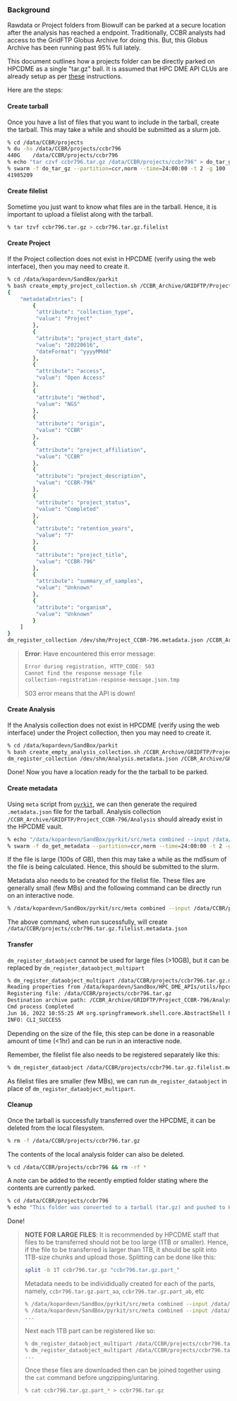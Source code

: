 ### Background

Rawdata or Project folders from Biowulf can be parked at a secure location after the analysis has reached a endpoint. Traditionally, CCBR analysts had access to the GridFTP Globus Archive for doing this. But, this Globus Archive has been running past 95% full lately.

This document outlines how a projects folder can be directly parked on HPCDME as a single "tar.gz" ball. It is assumed that HPC DME API CLUs are already setup as per [these](https://ccbr.github.io/HowTos/HPCDME/setup/) instructions.

Here are the steps:

#### Create tarball

Once you have a list of files that you want to include in the tarball, create the tarball. This may take a while and should be submitted as a slurm job.

```bash
% cd /data/CCBR/projects
% du -hs /data/CCBR/projects/ccbr796
440G	/data/CCBR/projects/ccbr796
% echo "tar czvf ccbr796.tar.gz /data/CCBR/projects/ccbr796" > do_tar_gz
% swarm -f do_tar_gz --partition=ccr,norm --time=24:00:00 -t 2 -g 100
41985209
```

#### Create filelist

Sometime you just want to know what files are in the tarball. Hence, it is important to upload a filelist along with the tarball.

```bash
% tar tzvf ccbr796.tar.gz > ccbr796.tar.gz.filelist
```

#### Create Project

If the Project collection does not exist in HPCDME (verify using the web interface), then you may need to create it.

```bash
% cd /data/kopardevn/SandBox/parkit
% bash create_empty_project_collection.sh /CCBR_Archive/GRIDFTP/Project_CCBR-796 CCBR-796 CCBR-796
{
    "metadataEntries": [
        {
         "attribute": "collection_type",
         "value": "Project"
        },
        {
         "attribute": "project_start_date",
         "value": "20220616",
         "dateFormat": "yyyyMMdd"
        },
        {
         "attribute": "access",
         "value": "Open Access"
        },
        {
         "attribute": "method",
         "value": "NGS"
        },
        {
         "attribute": "origin",
         "value": "CCBR"
        },
        {
         "attribute": "project_affiliation",
         "value": "CCBR"
        },
        {
         "attribute": "project_description",
         "value": "CCBR-796"
        },
        {
         "attribute": "project_status",
         "value": "Completed"
        },
        {
         "attribute": "retention_years",
         "value": "7"
        },
        {
         "attribute": "project_title",
         "value": "CCBR-796"
        },
        {
         "attribute": "summary_of_samples",
         "value": "Unknown"
        },
        {
         "attribute": "organism",
         "value": "Unknown"
        }
    ]
}
dm_register_collection /dev/shm/Project_CCBR-796.metadata.json /CCBR_Archive/GRIDFTP/Project_CCBR-796
```

> **Error**: Have encountered this error message:
> ```bash
> Error during registration, HTTP_CODE: 503
> Cannot find the response message file
> collection-registration-response-message.json.tmp
> ```
> 503 error means that the API is down!

#### Create Analysis

If the Analysis collection does not exist in HPCDME (verify using the web interface) under the Project collection, then you may need to create it.

```bash
% cd /data/kopardevn/SandBox/parkit
% bash create_empty_analysis_collection.sh /CCBR_Archive/GRIDFTP/Project_CCBR-796/Analysis
dm_register_collection /dev/shm/Analysis.metadata.json /CCBR_Archive/GRIDFTP/Project_CCBR-796/Analysis
```

Done! Now you have a location ready for the the tarball to be parked.

#### Create metadata

Using `meta` script from [`pyrkit`](https://github.com/CCBR/pyrkit), we can then generate the required `.metadata.json` file for the tarball. Analysis collection `/CCBR_Archive/GRIDFTP/Project_CCBR-796/Analysis` should already exist in the HPCDME vault.

```bash
% echo "/data/kopardevn/SandBox/pyrkit/src/meta combined --input /data/CCBR/projects/ccbr796.tar.gz --output /CCBR_Archive/GRIDFTP/Project_CCBR-796/Analysis" > do_get_metadata
% swarm -f do_get_metadata --partition=ccr,norm --time=24:00:00 -t 2 -g 100
```

If the file is large (100s of GB), then this may take a while as the md5sum of the file is being calculated. Hence, this should be submitted to the slurm. 

Metadata also needs to be created for the filelist file. These files are generally small (few MBs) and the following command can be directly run on an interactive node.

```bash
% /data/kopardevn/SandBox/pyrkit/src/meta combined --input /data/CCBR/projects/ccbr796.tar.gz.filelist --output /CCBR_Archive/GRIDFTP/Project_CCBR-796/Analysis
```

The above command, when run sucessfully, will create `/data/CCBR/projects/ccbr796.tar.gz.filelist.metadata.json`

#### Transfer

`dm_register_dataobject` cannot be used for large files (>10GB), but it can be replaced by `dm_register_dataobject_multipart`

```bash
% dm_register_dataobject_multipart /data/CCBR/projects/ccbr796.tar.gz.metadata.json /CCBR_Archive/GRIDFTP/Project_CCBR-796/Analysis/ccbr796.tar.gz /data/CCBR/projects/ccbr796.tar.gz
Reading properties from /data/kopardevn/SandBox/HPC_DME_APIs/utils/hpcdme.properties
Registering file: /data/CCBR/projects/ccbr796.tar.gz
Destination archive path: /CCBR_Archive/GRIDFTP/Project_CCBR-796/Analysis/ccbr796.tar.gz
Cmd process Completed
Jun 16, 2022 10:55:25 AM org.springframework.shell.core.AbstractShell handleExecutionResult
INFO: CLI_SUCCESS
```

Depending on the size of the file, this step can be done in a reasonable amount of time (<1hr) and can be run in an interactive node.

Remember, the filelist file also needs to be registered separately like this:

```bash
% dm_register_dataobject /data/CCBR/projects/ccbr796.tar.gz.filelist.metadata.json /CCBR_Archive/GRIDFTP/Project_CCBR-796/Analysis/ccbr796.tar.gz.filelist /data/CCBR/projects/ccbr796.tar.gz.filelist
```

As filelist files are smaller (few MBs), we can run `dm_register_dataobject` in place of `dm_register_dataobject_multipart`.

#### Cleanup

Once the tarball is successfully transferred over the HPCDME, it can be deleted from the local filesystem.

```bash
% rm -f /data/CCBR/projects/ccbr796.tar.gz
```

The contents of the local analysis folder can also be deleted.

```bash
% cd /data/CCBR/projects/ccbr796 && rm -rf *
```

A note can be added to the recently emptied folder stating where the contents are currently parked.

```bash
% cd /data/CCBR/projects/ccbr796
% echo "This folder was converted to a tarball (tar.gz) and pushed to HPCDME. Its new location is \`/CCBR_Archive/GRIDFTP/Project_CCBR-796/Analysis/ccbr796.tar.gz\` in HPCDME" > README.md
```

Done!

> **NOTE FOR LARGE FILES**: It is recommended by HPCDME staff that files to be transferred should not be too large (1TB or smaller). Hence, if the file to be transferred is larger than 1TB, it should be split into 1TB-size chunks and upload those.
> Splitting can be done like this:
> ```bash
> split -b 1T ccbr796.tar.gz "ccbr796.tar.gz.part_"
> ```
> Metadata needs to be individidually created for each of the parts, namely, `ccbr796.tar.gz.part_aa`, `ccbr796.tar.gz.part_ab`, etc 
> ```bash
> % /data/kopardevn/SandBox/pyrkit/src/meta combined --input /data/CCBR/projects/ccbr796.tar.gz.part_aa --output /CCBR_Archive/GRIDFTP/Project_CCBR-796/Analysis
> % /data/kopardevn/SandBox/pyrkit/src/meta combined --input /data/CCBR/projects/ccbr796.tar.gz.part_ab --output /CCBR_Archive/GRIDFTP/Project_CCBR-796/Analysis
> ...
> ```
> Next each 1TB part can be registered like so:
> ```bash
> % dm_register_dataobject_multipart /data/CCBR/projects/ccbr796.tar.gz.part_aa.metadata.json /CCBR_Archive/GRIDFTP/Project_CCBR-796/Analysis/ccbr796.tar.gz.part_aa /data/CCBR/projects/ccbr796.tar.gz.part_aa
> % dm_register_dataobject_multipart /data/CCBR/projects/ccbr796.tar.gz.part_ab.metadata.json /CCBR_Archive/GRIDFTP/Project_CCBR-796/Analysis/ccbr796.tar.gz.part_ab /data/CCBR/projects/ccbr796.tar.gz.part_ab
> ...
> ```
> Once these files are downloaded then can be joined together using the `cat` command before ungzipping/untaring.
> ```bash 
> % cat ccbr796.tar.gz.part_* > ccbr796.tar.gz
> ``` 